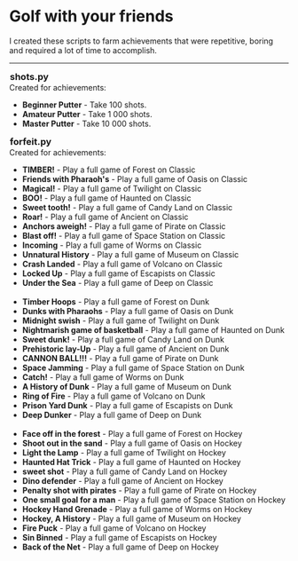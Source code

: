 # Golf with your friends
I created these scripts to farm achievements that were repetitive, boring and required a lot of time to accomplish.

<hr>
<h3 style="margin: 1px;">shots.py</h3>
Created for achievements:
<ul>
    <li><b>Beginner Putter</b> - Take 100 shots.</li>
    <li><b>Amateur Putter</b> - Take 1 000 shots.</li>
    <li><b>Master Putter</b> - Take 10 000 shots.</li>
</ul>

<h3 style="margin: 1px;">forfeit.py</h3>
Created for achievements:
<ul>
    <li><b>TIMBER!</b> - Play a full game of Forest on Classic</li>
    <li><b>Friends with Pharaoh's</b> - Play a full game of Oasis on Classic</li>
    <li><b>Magical!</b> - Play a full game of Twilight on Classic</li>
    <li><b>BOO!</b> - Play a full game of Haunted on Classic</li>
    <li><b>Sweet tooth!</b> - Play a full game of Candy Land on Classic</li>
    <li><b>Roar!</b> - Play a full game of Ancient on Classic</li>
    <li><b>Anchors aweigh!</b> - Play a full game of Pirate on Classic</li>
    <li><b>Blast off!</b> - Play a full game of Space Station on Classic</li>
    <li><b>Incoming</b> - Play a full game of Worms on Classic</li>
    <li><b>Unnatural History</b> - Play a full game of Museum on Classic</li>
    <li><b>Crash Landed</b> - Play a full game of Volcano on Classic</li>
    <li><b>Locked Up</b> - Play a full game of Escapists on Classic</li>
    <li><b>Under the Sea</b> - Play a full game of Deep on Classic</li>
<br>
    <li><b>Timber Hoops</b> - Play a full game of Forest on Dunk</li>
    <li><b>Dunks with Pharaohs</b> - Play a full game of Oasis on Dunk</li>
    <li><b>Midnight swish</b> - Play a full game of Twilight on Dunk</li>    
    <li><b>Nightmarish game of basketball</b> - Play a full game of Haunted on Dunk</li>
    <li><b>Sweet dunk!</b> - Play a full game of Candy Land on Dunk</li>
    <li><b>Prehistoric lay-Up</b> - Play a full game of Ancient on Dunk</li>
    <li><b>CANNON BALL!!!</b> - Play a full game of Pirate on Dunk</li>
    <li><b>Space Jamming</b> - Play a full game of Space Station on Dunk</li>
    <li><b>Catch!</b> - Play a full game of Worms on Dunk</li>
    <li><b>A History of Dunk</b> - Play a full game of Museum on Dunk</li>
    <li><b>Ring of Fire</b> - Play a full game of Volcano on Dunk</li>
    <li><b>Prison Yard Dunk</b> - Play a full game of Escapists on Dunk</li>
    <li><b>Deep Dunker</b> - Play a full game of Deep on Dunk</li>
<br>
    <li><b>Face off in the forest</b> - Play a full game of Forest on Hockey</li>
    <li><b>Shoot out in the sand</b> - Play a full game of Oasis on Hockey</li>
    <li><b>Light the Lamp</b> - Play a full game of Twilight on Hockey</li>    
    <li><b>Haunted Hat Trick</b> - Play a full game of Haunted on Hockey</li>
    <li><b>sweet shot</b> - Play a full game of Candy Land on Hockey</li>
    <li><b>Dino defender</b> - Play a full game of Ancient on Hockey</li>
    <li><b>Penalty shot with pirates</b> - Play a full game of Pirate on Hockey</li>
    <li><b>One small goal for a man</b> - Play a full game of Space Station on Hockey</li>
    <li><b>Hockey Hand Grenade</b> - Play a full game of Worms on Hockey</li>
    <li><b>Hockey, A History</b> - Play a full game of Museum on Hockey</li>
    <li><b>Fire Puck</b> - Play a full game of Volcano on Hockey</li>
    <li><b>Sin Binned</b> - Play a full game of Escapists on Hockey</li>
    <li><b>Back of the Net</b> - Play a full game of Deep on Hockey</li>
</ul>

